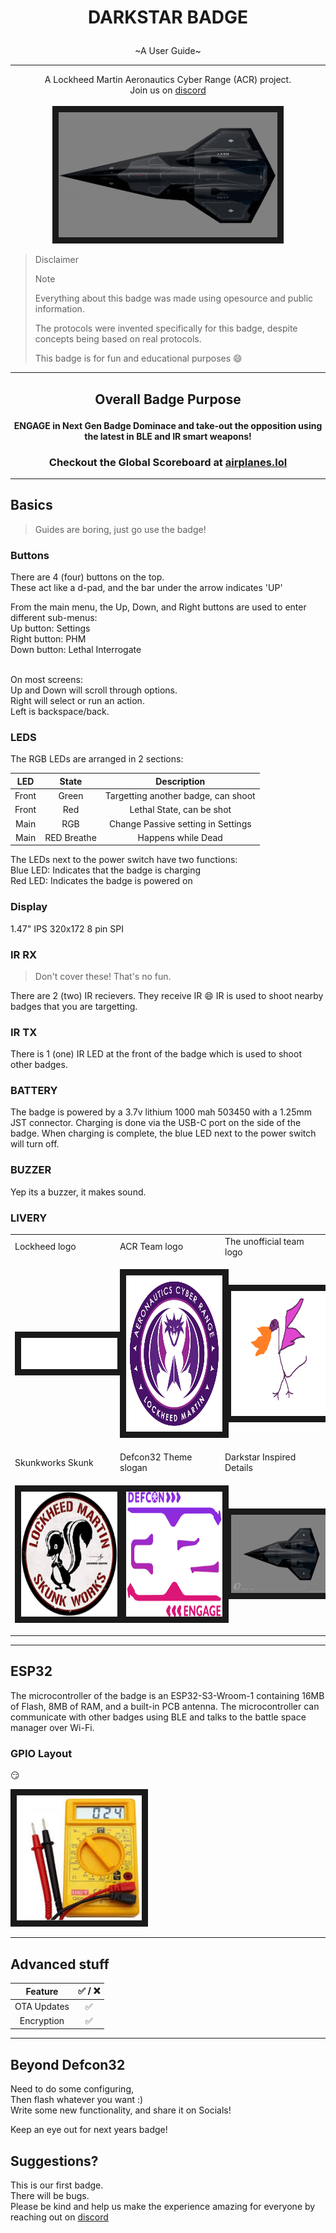 <h1><p align="center">DARKSTAR BADGE</p></h1>

<p align="center">
~A User Guide~
</p>

-----
<p align="center">
A Lockheed Martin Aeronautics Cyber Range (ACR) project.<br>
Join us on <a href="https://discord.gg/sgUe73dNS8">discord</a><br><br>
<img src="images/badgeSpoiler.gif" width="350" height="200" border="10"/>
</p>

> Disclaimer
>> [!NOTE]
>> Everything about this badge was made using opesource and public information.
>>
>> The protocols were invented specifically for this badge, despite concepts being based on real protocols.
>>
>> This badge is for fun and educational purposes :smile:
-----
<h2><p align="center">Overall Badge Purpose</p></h2>

<h4><p align="center"> ENGAGE in Next Gen Badge Dominace and take-out the opposition using the latest in BLE and IR smart weapons!</p></h4>


<h3>
<p align="center">
Checkout the Global Scoreboard at <a href="http://airplanes.lol">airplanes.lol</a>
</p>
</h3>

-----
## Basics
> Guides are boring, just go use the badge!

### Buttons
There are 4 (four) buttons on the top. <br>
These act like a d-pad, and the bar under the arrow indicates 'UP'<br>

From the main menu, the Up, Down, and Right buttons are used to enter different sub-menus:<br>
Up button: Settings<br>
Right button: PHM<br>
Down button: Lethal Interrogate<br><br>

On most screens:<br>
Up and Down will scroll through options.<br>
Right will select or run an action.<br>
Left is backspace/back.
### LEDS
The RGB LEDs are arranged in 2 sections:<br>

| LED    | State | Description |
| :----------: | :----------: | :----------: |
| Front | Green | Targetting another badge, can shoot   |
| Front  | Red  | Lethal State, can be shot    |
| Main   | RGB   | Change Passive setting in Settings     |
| Main    | RED Breathe    | Happens while Dead      |


The LEDs next to the power switch have two functions:<br>
Blue LED: Indicates that the badge is charging <br>
Red LED: Indicates the badge is powered on<br>
### Display
1.47" IPS 320x172 8 pin SPI
### IR RX
> Don't cover these! That's no fun.

There are 2 (two) IR recievers. They receive IR :smile:
IR is used to shoot nearby badges that you are targetting.
### IR TX
There is 1 (one) IR LED at the front of the badge which is used to shoot other badges.
### BATTERY
The badge is powered by a 3.7v lithium 1000 mah 503450 with a 1.25mm JST connector. Charging is done via the USB-C port on the side of the badge. When charging is complete, the blue LED next to the power switch will turn off.
### BUZZER
Yep its a buzzer, it makes sound.
### LIVERY
<table>
<tr>
<td width="33%">
Lockheed logo<br>
</td>
<td width="33%">
ACR Team logo<br>
</td>
<td width="33%">
The unofficial team logo<br>
</td>
</tr>

<tr>
<td>
<p align="center">
<img src="images/LM_logo_white.png" width="250" height="50" border="10"/>
</p>
</td>


<td>
<p align="center">
<img src="images/ACR_Logo_Full.png" width="250" height="250" border="10"/>
</p>
</td>
<td>
<p align="center">
<img src="images/Derpy_Remastered.png" width="200" height="200" border="10"/>
</p>
</td>
</tr>

<tr>
<td width="33%">
Skunkworks Skunk<br>
</td>
<td width="33%">
Defcon32 Theme slogan<br>
</td>
<td width="33%">
Darkstar Inspired Details<br>
</td>
</tr>

<td>
<p align="center">
<img src="images/skunk.jpg" width="200" height="200" border="10"/>
</p>
</td>
<td>
<p align="center">
<img src="images/dc32-logo.webp" width="400" height="200" border="10"/>
</p>
</td>

<td>
<p align="center">
<img src="images/darkstar_orig.webp" width="200" height="125" border="10"/>
</p>
</td>
</tr>
</table>

-----
## ESP32
The microcontroller of the badge is an ESP32-S3-Wroom-1 containing 16MB of Flash, 8MB of RAM, and a built-in PCB antenna. The microcontroller can communicate with other badges using BLE and talks to the battle space manager over Wi-Fi.

### GPIO Layout

:smirk:

<img src="images/meter.jpeg" width="200" height="200" border="10"/>

-----
## Advanced stuff

| Feature    | :white_check_mark: / :x: | 
| :---------: | :----------: |
| OTA Updates | :white_check_mark: |
| Encryption    | :white_check_mark: | 

-----
## Beyond Defcon32
Need to do some configuring,<br>
Then flash whatever you want :)<br>
Write some new functionality, and share it on Socials! <br>

Keep an eye out for next years badge!


## Suggestions?
This is our first badge.<br> There will be bugs.<br> Please be kind and help us make the experience amazing for everyone by reaching out on [discord](https://discord.gg/sgUe73dNS8)
